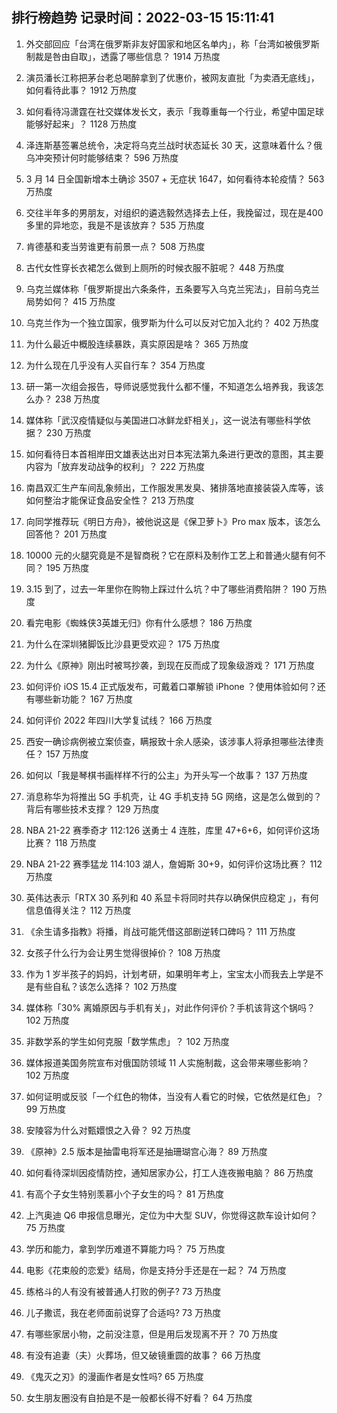 
## 排行榜趋势 记录时间：2022-03-15 15:11:41
  
  1. 外交部回应「台湾在俄罗斯非友好国家和地区名单内」，称「台湾如被俄罗斯制裁是咎由自取」，透露了哪些信息？ 1914 万热度
    
  2. 演员潘长江称把茅台老总喝醉拿到了优惠价，被网友直批「为卖酒无底线」，如何看待此事？ 1912 万热度
    
  3. 如何看待冯潇霆在社交媒体发长文，表示「我尊重每一个行业，希望中国足球能够好起来」？ 1128 万热度
    
  4. 泽连斯基签署总统令，决定将乌克兰战时状态延长 30 天，这意味着什么？俄乌冲突预计何时能够结束？ 596 万热度
    
  5. 3 月 14 日全国新增本土确诊 3507 + 无症状 1647，如何看待本轮疫情？ 563 万热度
    
  6. 交往半年多的男朋友，对组织的遴选毅然选择去上任，我挽留过，现在是400多里的异地恋，我是不是该放弃？ 535 万热度
    
  7. 肯德基和麦当劳谁更有前景一点？ 508 万热度
    
  8. 古代女性穿长衣裙怎么做到上厕所的时候衣服不脏呢？ 448 万热度
    
  9. 乌克兰媒体称「俄罗斯提出六条条件，五条要写入乌克兰宪法」，目前乌克兰局势如何？ 415 万热度
    
  10. 乌克兰作为一个独立国家，俄罗斯为什么可以反对它加入北约？ 402 万热度
    
  11. 为什么最近中概股连续暴跌，真实原因是啥？ 365 万热度
    
  12. 为什么现在几乎没有人买自行车？ 354 万热度
    
  13. 研一第一次组会报告，导师说感觉我什么都不懂，不知道怎么培养我，我该怎么办？ 238 万热度
    
  14. 媒体称「武汉疫情疑似与美国进口冰鲜龙虾相关」，这一说法有哪些科学依据？ 230 万热度
    
  15. 如何看待日本首相岸田文雄表达出对日本宪法第九条进行更改的意图，其主要内容为「放弃发动战争的权利」？ 222 万热度
    
  16. 南昌双汇生产车间乱象频出，工作服发黑发臭、猪排落地直接装袋入库等，该如何整治才能保证食品安全性？ 213 万热度
    
  17. 向同学推荐玩《明日方舟》，被他说这是《保卫萝卜》Pro max 版本，该怎么回答他？ 201 万热度
    
  18. 10000 元的火腿究竟是不是智商税？它在原料及制作工艺上和普通火腿有何不同？ 195 万热度
    
  19. 3.15 到了，过去一年里你在购物上踩过什么坑？中了哪些消费陷阱？ 190 万热度
    
  20. 看完电影《蜘蛛侠3英雄无归》你有什么感想？ 186 万热度
    
  21. 为什么在深圳猪脚饭比沙县更受欢迎？ 175 万热度
    
  22. 为什么《原神》刚出时被骂抄袭，到现在反而成了现象级游戏？ 171 万热度
    
  23. 如何评价 iOS 15.4 正式版发布，可戴着口罩解锁 iPhone ？使用体验如何？还有哪些新功能？ 167 万热度
    
  24. 如何评价 2022 年四川大学复试线？ 166 万热度
    
  25. 西安一确诊病例被立案侦查，瞒报致十余人感染，该涉事人将承担哪些法律责任？ 157 万热度
    
  26. 如何以「我是琴棋书画样样不行的公主」为开头写一个故事？ 137 万热度
    
  27. 消息称华为将推出 5G 手机壳，让 4G 手机支持 5G 网络，这是怎么做到的？背后有哪些技术支撑？ 129 万热度
    
  28. NBA 21-22 赛季奇才 112:126 送勇士 4 连胜，库里 47+6+6，如何评价这场比赛？ 118 万热度
    
  29. NBA 21-22 赛季猛龙 114:103 湖人，詹姆斯 30+9，如何评价这场比赛？ 112 万热度
    
  30. 英伟达表示「RTX 30 系列和 40 系显卡将同时共存以确保供应稳定 」，有何信息值得关注？ 112 万热度
    
  31. 《余生请多指教》将播，肖战可能凭借这部剧逆转口碑吗？ 111 万热度
    
  32. 女孩子什么行为会让男生觉得很掉价？ 108 万热度
    
  33. 作为 1 岁半孩子的妈妈，计划考研，如果明年考上，宝宝太小而我去上学是不是有些自私？该怎么选择？ 102 万热度
    
  34. 媒体称「30% 离婚原因与手机有关」，对此作何评价？手机该背这个锅吗？ 102 万热度
    
  35. 非数学系的学生如何克服「数学焦虑」？ 102 万热度
    
  36. 媒体报道美国务院宣布对俄国防领域 11 人实施制裁，这会带来哪些影响？ 102 万热度
    
  37. 如何证明或反驳「一个红色的物体，当没有人看它的时候，它依然是红色」？ 99 万热度
    
  38. 安陵容为什么对甄嬛恨之入骨？ 92 万热度
    
  39. 《原神》2.5 版本是抽雷电将军还是抽珊瑚宫心海？ 89 万热度
    
  40. 如何看待深圳因疫情防控，通知居家办公，打工人连夜搬电脑？ 86 万热度
    
  41. 有高个子女生特别羡慕小个子女生的吗？ 81 万热度
    
  42. 上汽奥迪 Q6 申报信息曝光，定位为中大型 SUV，你觉得这款车设计如何？ 75 万热度
    
  43. 学历和能力，拿到学历难道不算能力吗？ 75 万热度
    
  44. 电影《花束般的恋爱》结局，你是支持分手还是在一起？ 74 万热度
    
  45. 练格斗的人有没有被普通人打败的例子? 73 万热度
    
  46. 儿子撒谎，我在老师面前说穿了合适吗? 73 万热度
    
  47. 有哪些家居小物，之前没注意，但是用后发现离不开？ 70 万热度
    
  48. 有没有追妻（夫）火葬场，但又破镜重圆的故事？ 66 万热度
    
  49. 《鬼灭之刃》的漫画作者是女性吗? 65 万热度
    
  50. 女生朋友圈没有自拍是不是一般都长得不好看？ 64 万热度
    
